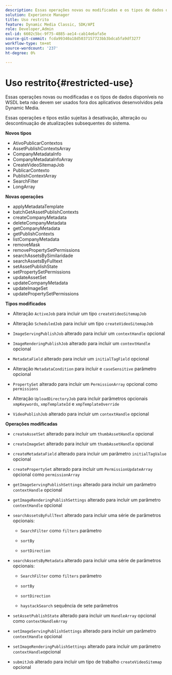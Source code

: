 ```yaml
---
description: Essas operações novas ou modificadas e os tipos de dados disponíveis no WSDL beta não devem ser usados fora dos aplicativos desenvolvidos pela Dynamic Media.
solution: Experience Manager
title: Uso restrito
feature: Dynamic Media Classic, SDK/API
role: Developer,Admin
exl-id: 6602c5bc-9f75-4885-ae14-cab14e6afa5e
source-git-commit: fcda99340a18d5037157723bb3bdca5fa9df3277
workflow-type: tm+mt
source-wordcount: '237'
ht-degree: 0%

---
```


# Uso restrito{#restricted-use}

Essas operações novas ou modificadas e os tipos de dados disponíveis no WSDL beta não devem ser usados fora dos aplicativos desenvolvidos pela Dynamic Media.

Essas operações e tipos estão sujeitas à desativação, alteração ou descontinuação de atualizações subsequentes do sistema.

**Novos tipos**

* AtivoPublicarContextos
* AssetPublishContextsArray
* CompanyMetadataInfo
* CompanyMetadataInfoArray
* CreateVideoSitemapJob
* PublicarContexto
* PublishContextArray
* SearchFilter
* LongArray

**Novas operações**

* applyMetadataTemplate
* batchGetAssetPublishContexts
* createCompanyMetadata
* deleteCompanyMetadata
* getCompanyMetadata
* getPublishContexts
* listCompanyMetadata
* removeMask
* removePropertySetPermissions
* searchAssetsBySimilaridade
* searchAssetsByFulltext
* setAssetPublishState
* setPropertySetPermissions
* updateAssetSet
* updateCompanyMetadata
* updateImageSet
* updatePropertySetPermissions

**Tipos modificados**

* Alteração `ActiveJob` para incluir um tipo `createVideoSitemapJob`

* Alteração `ScheduledJob` para incluir um tipo `createVideoSitemapJob`

* `ImageServingPublishJob` alterado para incluir um `contextHandle` opcional

* `ImageRenderingPublishJob` alterado para incluir um `contextHandle` opcional

* `MetadataField` alterado para incluir um `initialTagField` opcional

* Alteração `MetadataCondition` para incluir e `caseSensitive` parâmetro opcional

* `PropertySet` alterado para incluir um `PermissionArray` opcional como `permissions`

* Alteração `UploadDirectoryJob` para incluir parâmetros opcionais `xmpKeywords`, `xmpTemplateId` e `xmpTemplateOverride`

* `VideoPublishJob` alterado para incluir um `contextHandle` opcional

**Operações modificadas**

* `createAssetSet` alterado para incluir um `thumbAssetHandle` opcional

* `createImageSet` alterado para incluir um `thumbAssetHandle` opcional

* `createMetadataField` alterado para incluir um parâmetro `initialTagValue` opcional

* `createPropertySet` alterado para incluir um `PermissionUpdateArray` opcional como `permissionArray`

* `getImageServingPublishSettings` alterado para incluir um parâmetro `contextHandle` opcional

* `getImageRenderingPublishSettings` alterado para incluir um parâmetro `contextHandle` opcional

* `searchAssetsByFullText` alterado para incluir uma série de parâmetros opcionais:

   * `SearchFilter` como  `filters` parâmetro

   * `sortBy`
   * `sortDirection`

* `searchAssetsByMetadata` alterado para incluir uma série de parâmetros opcionais:

   * `SearchFilter` como  `filters` parâmetro

   * `sortBy`
   * `sortDirection`
   * `haystackSearch` sequência de sete parâmetros

* `setAssetPublishState` alterado para incluir um `HandleArray` opcional como `contextHandleArray`

* `setImageServingPublishSettings` alterado para incluir um parâmetro `contextHandle` opcional

* `setImageRenderingPublishSettings` alterado para incluir um parâmetro `contextHandle`opcional

* `submitJob` alterado para incluir um tipo de trabalho `createVideoSitemap` opcional
